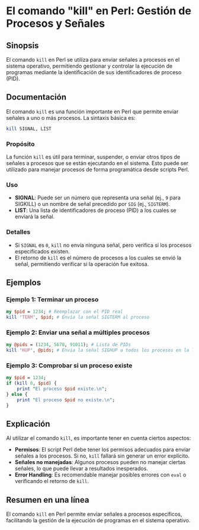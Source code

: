 <!--
Meta Description: # El comando "kill" en Perl: Gestión de Procesos y Señales ## Sinopsis El comando `kill` en Perl se utiliza para enviar señales a procesos en el siste...
Meta Keywords: kill, procesos, perl, pid, señales
-->

# El comando "kill" en Perl: Gestión de Procesos y Señales

## Sinopsis
El comando `kill` en Perl se utiliza para enviar señales a procesos en el sistema operativo, permitiendo gestionar y controlar la ejecución de programas mediante la identificación de sus identificadores de proceso (PID).

## Documentación
El comando `kill` es una función importante en Perl que permite enviar señales a uno o más procesos. La sintaxis básica es:

```perl
kill SIGNAL, LIST
```

### Propósito
La función `kill` es útil para terminar, suspender, o enviar otros tipos de señales a procesos que se están ejecutando en el sistema. Esto puede ser utilizado para manejar procesos de forma programática desde scripts Perl.

### Uso
- **SIGNAL**: Puede ser un número que representa una señal (ej., `9` para SIGKILL) o un nombre de señal precedido por `SIG` (ej., `SIGTERM`).
- **LIST**: Una lista de identificadores de proceso (PID) a los cuales se enviará la señal.

### Detalles
- Si `SIGNAL` es `0`, `kill` no envía ninguna señal, pero verifica si los procesos especificados existen.
- El retorno de `kill` es el número de procesos a los cuales se envió la señal, permitiendo verificar si la operación fue exitosa.

## Ejemplos
### Ejemplo 1: Terminar un proceso
```perl
my $pid = 1234; # Reemplazar con el PID real
kill 'TERM', $pid; # Envía la señal SIGTERM al proceso
```

### Ejemplo 2: Enviar una señal a múltiples procesos
```perl
my @pids = (1234, 5678, 91011); # Lista de PIDs
kill 'HUP', @pids; # Envía la señal SIGHUP a todos los procesos en la lista
```

### Ejemplo 3: Comprobar si un proceso existe
```perl
my $pid = 1234;
if (kill 0, $pid) {
    print "El proceso $pid existe.\n";
} else {
    print "El proceso $pid no existe.\n";
}
```

## Explicación
Al utilizar el comando `kill`, es importante tener en cuenta ciertos aspectos:
- **Permisos**: El script Perl debe tener los permisos adecuados para enviar señales a los procesos. Si no, `kill` fallará sin generar un error explícito.
- **Señales no manejadas**: Algunos procesos pueden no manejar ciertas señales, lo que puede llevar a resultados inesperados.
- **Error Handling**: Es recomendable manejar posibles errores con `eval` o verificando el retorno de `kill`.

## Resumen en una línea
El comando `kill` en Perl permite enviar señales a procesos específicos, facilitando la gestión de la ejecución de programas en el sistema operativo.